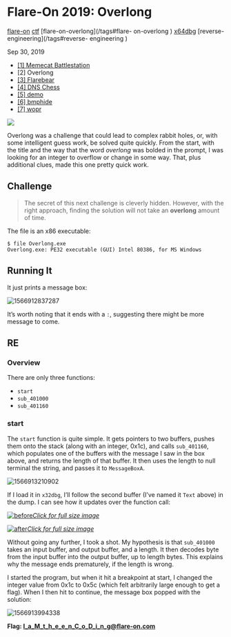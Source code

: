 # Flare-On 2019: Overlong

[flare-on](/tags#flare-on ) [ctf](/tags#ctf ) [flare-on-overlong](/tags#flare-
on-overlong ) [x64dbg](/tags#x64dbg ) [reverse-engineering](/tags#reverse-
engineering )  
  
Sep 30, 2019

  * [[1] Memecat Battlestation](/flare-on-2019/memecat-battlestation.html)
  * [2] Overlong
  * [[3] Flarebear](/flare-on-2019/flarebear.html)
  * [[4] DNS Chess](/flare-on-2019/dnschess.html)
  * [[5] demo](/flare-on-2019/demo.html)
  * [[6] bmphide](/flare-on-2019/bmphide.html)
  * [[7] wopr](/flare-on-2019/wopr.html)

![](https://0xdfimages.gitlab.io/img/flare2019-2-cover.png)

Overlong was a challenge that could lead to complex rabbit holes, or, with
some intelligent guess work, be solved quite quickly. From the start, with the
title and the way that the word _overlong_ was bolded in the prompt, I was
looking for an integer to overflow or change in some way. That, plus
additional clues, made this one pretty quick work.

## Challenge

> The secret of this next challenge is cleverly hidden. However, with the
> right approach, finding the solution will not take an **overlong** amount of
> time.

The file is an x86 executable:

    
    
    $ file Overlong.exe
    Overlong.exe: PE32 executable (GUI) Intel 80386, for MS Windows
    

## Running It

It just prints a message box:

![1566912837287](https://0xdfimages.gitlab.io/img/1566912837287.png)

It’s worth noting that it ends with a `:`, suggesting there might be more
message to come.

## RE

### Overview

There are only three functions:

  * `start`
  * `sub_401000`
  * `sub_401160`

### start

The `start` function is quite simple. It gets pointers to two buffers, pushes
them onto the stack (along with an integer, 0x1c), and calls `sub_401160`,
which populates one of the buffers with the message I saw in the box above,
and returns the length of that buffer. It then uses the length to null
terminal the string, and passes it to `MessageBoxA`.

![1566913210902](https://0xdfimages.gitlab.io/img/1566913210902.png)

If I load it in `x32dbg`, I’ll follow the second buffer (I’ve named it `Text`
above) in the dump. I can see how it updates over the function call:

[![before](https://0xdfimages.gitlab.io/img/1566913606813.png)_Click for full
size image_](https://0xdfimages.gitlab.io/img/1566913606813.png)

[![after](https://0xdfimages.gitlab.io/img/1566913622476.png)_Click for full
size image_](https://0xdfimages.gitlab.io/img/1566913622476.png)

Without going any further, I took a shot. My hypothesis is that `sub_401000`
takes an input buffer, and output buffer, and a length. It then decodes byte
from the input buffer into the output buffer, up to length bytes. This
explains why the message ends prematurely, if the length is wrong.

I started the program, but when it hit a breakpoint at start, I changed the
integer value from 0x1c to 0x5c (which felt arbitrarily large enough to get a
flag). When I then hit to continue, the message box popped with the solution:

![1566913994338](https://0xdfimages.gitlab.io/img/1566913994338.png)

**Flag: I_a_M_t_h_e_e_n_C_o_D_i_n_g@flare-on.com**

[](/flare-on-2019/overlong.html)

